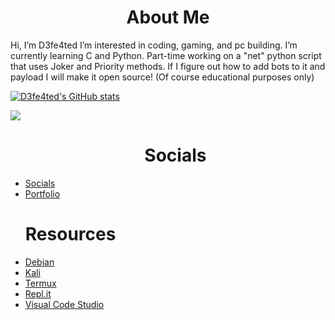 <html>
  <h1 align=center>About Me</h1>

</div>

  <div><p> Hi, I’m D3fe4ted I’m interested in coding, gaming, and pc building. I’m currently learning C and Python. Part-time working on a "net" python script that uses Joker and Priority methods. If I figure out how to add bots to it and payload I will make it open source! (Of course educational purposes only)
<div>
  
  [![D3fe4ted's GitHub stats](https://github-readme-stats.vercel.app/api?username=d3fe4ted&theme=dark&show_icons=true&icon_color=0BE7EE&hide_border=true)](https://github.com/anuraghazra/github-readme-stats)
  </div>
  <div>
    <img src="https://github-readme-stats.vercel.app/api/top-langs/?username=xkotori&layout=compact&count_private=true&include_all_commits=true&hide_border=true&langs_count=10&theme=dark" /> 
    </div>
  
<div><ul><h1 align=center>Socials</h1>
  <div><li><a href="https://socials.deangelo.tk">Socials</a>
  <div><li><a href="https://portfolio.deangelo.tk">Portfolio</a>
 </ul></div>
    
<div><ul><h1>Resources</h1>
  <div><li><a href="https://www.debian.org/download">Debian</a>
  <div><li><a href="https://www.kali.org/get-kali/">Kali</a>
  <div><li><a href="https://github.com/termux/termux-app#f-droid">Termux</a>
  <div><li><a href="https://replit.com/">Repl.it</a>
  <div><li><a href="https://code.visualstudio.com/">Visual Code Studio</a>
   
   </ul>
  </div>
</html>
